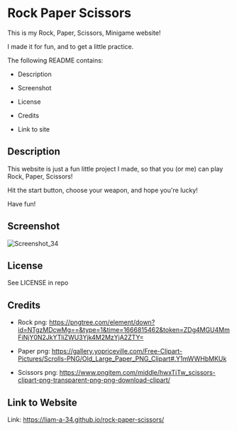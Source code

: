 # Rock Paper Scissors

This is my Rock, Paper, Scissors, Minigame website!

I made it for fun, and to get a little practice.

The following README contains:

* Description

* Screenshot

* License

* Credits

* Link to site

## Description

This website is just a fun little project I made, so that you (or me) can play Rock, Paper, Scissors!

Hit the start button, choose your weapon, and hope you're lucky!

Have fun!

## Screenshot 

![Screenshot_34](https://user-images.githubusercontent.com/113379247/198156389-7cfce721-8ca7-4852-a41e-cd4af80cd249.png)

## License

See LICENSE in repo

## Credits

* Rock png: https://pngtree.com/element/down?id=NTgzMDcwMg==&type=1&time=1666815462&token=ZDg4MGU4MmFiNjY0N2JkYTliZWU3Yjk4M2MzYjA2ZTY=

* Paper png: https://gallery.yopriceville.com/Free-Clipart-Pictures/Scrolls-PNG/Old_Large_Paper_PNG_Clipart#.Y1mWWHbMKUk

* Scissors png: https://www.pngitem.com/middle/hwxTiTw_scissors-clipart-png-transparent-png-png-download-clipart/

## Link to Website

Link: https://liam-a-34.github.io/rock-paper-scissors/